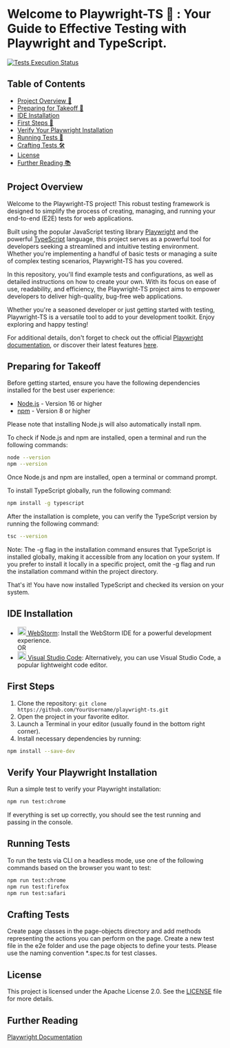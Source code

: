 # Welcome to Playwright-TS 🚀 : Your Guide to Effective Testing with Playwright and TypeScript.

<p align="left">
  <a href="https://github.com/ParthibanRajasekaran/Playwright-ts/actions">
    <img alt="Tests Execution Status" src="https://github.com/ParthibanRajasekaran/Playwright-ts/workflows/Playwright Tests/badge.svg" />
  </a>
  <br />
</p>

## Table of Contents
- [Project Overview 📝](#project-overview)
- [Preparing for Takeoff 🚀](#preparing-for-takeoff)
- [IDE Installation](#ide-installation)
- [First Steps 👣](#first-steps)
- [Verify Your Playwright Installation](#verify-your-playwright-installation)
- [Running Tests 🧪](#running-tests)
- [Crafting Tests  🛠️](#crafting-tests)
- [License](#license)
- [Further Reading 📚](#further-reading)

## Project Overview

Welcome to the Playwright-TS project! This robust testing framework is designed to simplify the process of creating, managing, and running your end-to-end (E2E) tests for web applications.

Built using the popular JavaScript testing library [Playwright](https://playwright.dev/) and the powerful [TypeScript](https://www.typescriptlang.org/) language, this project serves as a powerful tool for developers seeking a streamlined and intuitive testing environment. Whether you're implementing a handful of basic tests or managing a suite of complex testing scenarios, Playwright-TS has you covered.

In this repository, you'll find example tests and configurations, as well as detailed instructions on how to create your own. With its focus on ease of use, readability, and efficiency, the Playwright-TS project aims to empower developers to deliver high-quality, bug-free web applications.

Whether you're a seasoned developer or just getting started with testing, Playwright-TS is a versatile tool to add to your development toolkit. Enjoy exploring and happy testing!

For additional details, don't forget to check out the official [Playwright documentation](https://playwright.dev/docs/intro), or discover their latest features [here](https://playwright.dev/docs/whats-new).

## Preparing for Takeoff

Before getting started, ensure you have the following dependencies installed for the best user experience:

- [Node.js](https://nodejs.org) - Version 16 or higher
- [npm](https://www.npmjs.com) - Version 8 or higher

Please note that installing Node.js will also automatically install npm.

To check if Node.js and npm are installed, open a terminal and run the following commands:

```bash
node --version
npm --version
```

Once Node.js and npm are installed, open a terminal or command prompt.

To install TypeScript globally, run the following command:
```bash
npm install -g typescript
```

After the installation is complete, you can verify the TypeScript version by running the following command:
```bash
tsc --version
```

Note: The -g flag in the installation command ensures that TypeScript is installed globally, making it accessible from any location on your system. If you prefer to install it locally in a specific project, omit the -g flag and run the installation command within the project directory.

That's it! You have now installed TypeScript and checked its version on your system.

## IDE Installation
- [<img src="https://upload.wikimedia.org/wikipedia/commons/thumb/c/c0/WebStorm_Icon.svg/1024px-WebStorm_Icon.svg.png" alt="WebStorm" width="20" height="20"> WebStorm](https://www.jetbrains.com/webstorm/): Install the WebStorm IDE for a powerful development experience.
<br> OR <br>
- [<img src="https://upload.wikimedia.org/wikipedia/commons/thumb/9/9a/Visual_Studio_Code_1.35_icon.svg/2048px-Visual_Studio_Code_1.35_icon.svg.png" alt="VS Code" width="20" height="20"> Visual Studio Code](https://code.visualstudio.com): Alternatively, you can use Visual Studio Code, a popular lightweight code editor.

## First Steps 
1. Clone the repository: `git clone https://github.com/YourUsername/playwright-ts.git`
2. Open the project in your favorite editor.
3. Launch a Terminal in your editor (usually found in the bottom right corner).
4. Install necessary dependencies by running:

```bash
npm install --save-dev
```
## Verify Your Playwright Installation
Run a simple test to verify your Playwright installation:
```bash
npm run test:chrome
```

If everything is set up correctly, you should see the test running and passing in the console.

## Running Tests 
To run the tests via CLI on a headless mode, use one of the following commands based on the browser you want to test:
```bash
npm run test:chrome
npm run test:firefox
npm run test:safari
```

## Crafting Tests
Create page classes in the page-objects directory and add methods representing the actions you can perform on the page. Create a new test file in the e2e folder and use the page objects to define your tests. Please use the naming convention *.spec.ts for test classes.

## License
This project is licensed under the Apache License 2.0. See the [LICENSE](LICENSE) file for more details.

## Further Reading 
[Playwright Documentation](https://playwright.dev/docs/intro)
